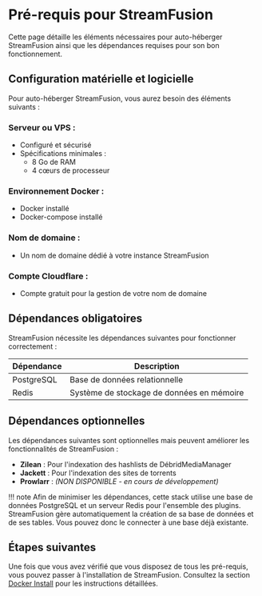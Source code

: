 # Pré-requis pour StreamFusion

Cette page détaille les éléments nécessaires pour auto-héberger StreamFusion ainsi que les dépendances requises pour son bon fonctionnement.

## Configuration matérielle et logicielle

Pour auto-héberger StreamFusion, vous aurez besoin des éléments suivants :

### **Serveur ou VPS** :

- Configuré et sécurisé
- Spécifications minimales :
    - 8 Go de RAM
    - 4 cœurs de processeur

### **Environnement Docker** :
  - Docker installé
  - Docker-compose installé

### **Nom de domaine** :
  - Un nom de domaine dédié à votre instance StreamFusion

### **Compte Cloudflare** :
  - Compte gratuit pour la gestion de votre nom de domaine

## Dépendances obligatoires

StreamFusion nécessite les dépendances suivantes pour fonctionner correctement :

| Dépendance | Description |
|------------|-------------|
| PostgreSQL | Base de données relationnelle |
| Redis      | Système de stockage de données en mémoire |

## Dépendances optionnelles

Les dépendances suivantes sont optionnelles mais peuvent améliorer les fonctionnalités de StreamFusion :

- **Zilean** : Pour l'indexation des hashlists de DébridMediaManager
- **Jackett** : Pour l'indexation des sites de torrents
- **Prowlarr** : *(NON DISPONIBLE - en cours de développement)*

!!! note
    Afin de minimiser les dépendances, cette stack utilise une base de données PostgreSQL et un serveur Redis pour l'ensemble des plugins. StreamFusion gère automatiquement la création de sa base de données et de ses tables. Vous pouvez donc le connecter à une base déjà existante.

## Étapes suivantes

Une fois que vous avez vérifié que vous disposez de tous les pré-requis, vous pouvez passer à l'installation de StreamFusion. Consultez la section [Docker Install](docker.md) pour les instructions détaillées.